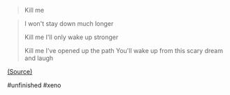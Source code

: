 > Kill me

> I won't stay down much longer
> 
> Kill me
> I'll only wake up stronger
> 
> Kill me
> I've opened up the path
You'll wake up from this scary dream and laugh

[(Source)](https://youtu.be/rsF5EWOQN9Y)

#unfinished #xeno